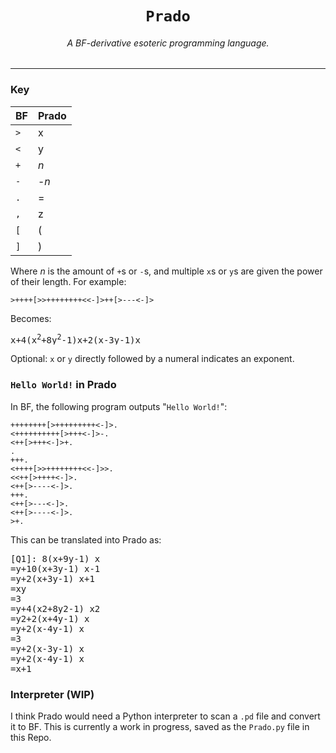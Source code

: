<h1 align="center"><code>Prado</code></h1>
<h6 align="center">A BF-derivative esoteric programming language.</h6>

---
### Key
BF | Prado
--- | ---
`>` | x
`<` | y
`+` | _n_
`-` | -_n_
`.` | =
`,` | z
`[` | (
`]` | )

Where _n_ is the amount of `+`s or `-`s, and multiple `x`s or `y`s are given the power of their length. For example:

```
>++++[>>++++++++<<-]>++[>---<-]>
```
Becomes:

<pre>
x+4(x<sup>2</sup>+8y<sup>2</sup>-1)x+2(x-3y-1)x
</pre>

Optional: `x` or `y` directly followed by a numeral indicates an exponent.

### `Hello World!` in Prado

In BF, the following program outputs "`Hello World!`":
```
++++++++[>+++++++++<-]>.
<++++++++++[>+++<-]>-.
<++[>+++<-]>+.
.
+++.
<++++[>>++++++++<<-]>>.
<<++[>++++<-]>.
<++[>----<-]>.
+++.
<++[>---<-]>.
<++[>----<-]>.
>+.
```
This can be translated into Prado as:

<pre>
[Q1]: 8(x+9y-1) x
=y+10(x+3y-1) x-1
=y+2(x+3y-1) x+1
=xy
=3
=y+4(x2+8y2-1) x2
=y2+2(x+4y-1) x
=y+2(x-4y-1) x
=3
=y+2(x-3y-1) x
=y+2(x-4y-1) x
=x+1
</pre>

### Interpreter (WIP)
I think Prado would need a Python interpreter to scan a `.pd` file and convert it to BF. This is currently a work in progress, saved as the `Prado.py` file in this Repo.

